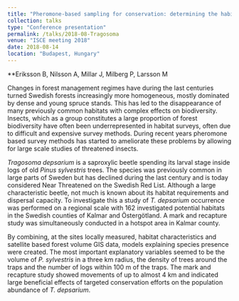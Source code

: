 ```yaml
---
title: "Pheromone-based sampling for conservation: determining the habitat requirements of *Tragosoma depsarium*"
collection: talks
type: "Conference presentation"
permalink: /talks/2018-08-Tragosoma
venue: "ISCE meeting 2018"
date: 2018-08-14
location: "Budapest, Hungary"
---
```

**Eriksson B, Nilsson A, Millar J, Milberg P, Larsson M

Changes in forest management regimes have during the last centuries turned Swedish
forests increasingly more homogeneous, mostly dominated by dense and young spruce
stands. This has led to the disappearance of many previously common habitats with complex
effects on biodiversity. Insects, which as a group constitutes a large proportion of forest
biodiversity have often been underrepresented in habitat surveys, often due to difficult and
expensive survey methods. During recent years pheromone based survey methods has started
to ameliorate these problems by allowing for large scale studies of threatened insects. 

*Tragosoma depsarium* is a saproxylic beetle spending its larval stage inside logs of old
*Pinus sylvestris* trees. The species was previously common in large parts of Sweden but has
declined during the last century and is today considered Near Threatened on the Swedish
Red List. Although a large characteristic beetle, not much is known about its habitat
requirements and dispersal capacity. To investigate this a study of *T. depsarium* occurrence
was performed on a regional scale with 162 investigated potential habitats in the Swedish
counties of Kalmar and Östergötland. A mark and recapture study was simultaneously
conducted in a hotspot area in Kalmar county. 

By combining, at the sites locally measured, habitat characteristics and satellite based
forest volume GIS data, models explaining species presence were created. The most
important explanatory variables seemed to be the volume of *P. sylvestris* in a three km
radius, the density of trees around the traps and the number of logs within 100 m of the traps.
The mark and recapture study showed movements of up to almost 4 km and indicated large
beneficial effects of targeted conservation efforts on the population abundance of *T.
depsarium*. 
